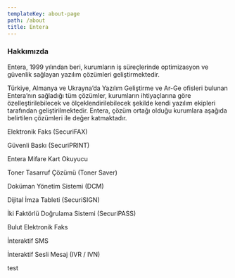 ```yaml
---
templateKey: about-page
path: /about
title: Entera
---
```

### Hakkımızda

Entera, 1999 yılından beri, kurumların iş süreçlerinde optimizasyon ve güvenlik sağlayan yazılım çözümleri geliştirmektedir.

Türkiye, Almanya ve Ukrayna’da Yazılım Geliştirme ve Ar-Ge ofisleri bulunan Entera’nın sağladığı tüm çözümler, kurumların ihtiyaçlarına göre özelleştirilebilecek ve ölçeklendirilebilecek şekilde kendi yazılım ekipleri tarafından geliştirilmektedir. Entera, çözüm ortağı olduğu kurumlara aşağıda belirtilen çözümleri ile değer katmaktadır.

Elektronik Faks (SecuriFAX)

Güvenli Baskı (SecuriPRINT)

Entera Mifare Kart Okuyucu

Toner Tasarruf Çözümü (Toner Saver)

Doküman Yönetim Sistemi (DCM)

Dijital İmza Tableti (SecuriSIGN)

İki Faktörlü Doğrulama Sistemi (SecuriPASS)

Bulut Elektronik Faks

İnteraktif SMS

İnteraktif Sesli Mesaj (IVR / IVN)

test